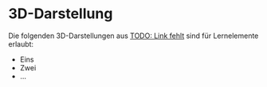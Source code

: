 # 3D-Darstellung

Die folgenden 3D-Darstellungen aus [TODO: Link fehlt]() sind für Lernelemente erlaubt:
- Eins
- Zwei
- ...

